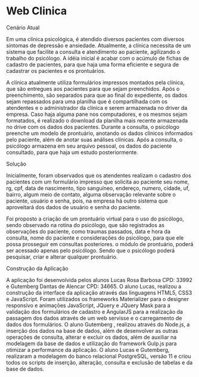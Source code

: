 # Web Clinica
Cenário Atual

Em uma clínica psicológica, é atendido diversos pacientes com diversos sintomas de depressão e ansiedade. Atualmente, a clínica necessita de um sistema que facilite a consulta e atendimento ao paciente, agilizando o trabalho do psicólogo. A idéia inicial é acabar com o acúmulo de fichas de cadastro de pacientes, para que haja uma forma eficiente e segura de cadastrar os pacientes e os prontuários.

A clínica atualmente utiliza formulários impressos montados pela clínica, que são entregues aos pacientes para que sejam preenchidos. Após o preenchimento, são separados para que ao final do expediente, os dados sejam repassados para uma planilha que é compartilhada com os atendentes e o administrador da clínica e serem armazenada no driver da empresa. Caso haja alguma pane nos computadores, e os mesmos sejam formatados, é realizado o download da planilha mais recente armazenada no drive com os dados dos pacientes. 
Durante a consulta, o psicólogo preenche um modelo de prontuário, anotando os dados clínicos informados pelo paciente, além de anotar suas análises clínicas. Após a consulta, o psicólogo armazena em seu arquivo pessoal, os dados do paciente consultado, para que haja um estudo posteriormente.

Solução

Inicialmente, foram observados que os atendentes realizam o cadastro dos pacientes com um formulário impresso que solicita ao paciente seu nome, rg, cpf, data de nascimento, tipo sanguíneo, endereço, numero, cidade, uf, bairro, algum meio de contato, alguma observação relevante sobre o paciente, usuário e senha, pois, na empresa há outro sistema que aproveitará dos dados de usuário e senha do paciente. 

Foi proposto a criação de um prontuário virtual para o uso do psicólogo, sendo observado na rotina do psicólogo, que são registrados as observações do paciente, como traumas passados, data e hora da consulta, nome do paciente e considerações do psicólogo, para que ele possa prosseguir em consultas posteriores. o módulo de prontuário, poderá ser acessado apenas pelo psicólogo. Sendo que o psicólogo poderá pesquisar, criar e alterar qualquer prontuário. 

Construção da Aplicação

A aplicação foi desenvolvida pelos alunos Lucas Rosa Barbosa CPD: 33992 e Gutemberg Dantas de Alencar CPD: 34665. O aluno Lucas, realizou a construção da interface da aplicação através das linguagens HTML5, CSS3 e JavaScript. Foram utilizados os frameworks Materializer para o designer responsivo e animações JavaScript, JQuery e JQuery Mask para a validação dos formulários de cadastro e AngularJS para a realização da passagem dos dados através de um web servisse e o carregamento de dados dos formulários. O aluno Gutemberg , realizou através do Node.js, a inserção dos dados na base de dados, além de desenvolver as outras operações de consulta, alterar e excluir os dados, além de auxiliar na modelagem da base de dados e utilização do framework Gulp.js para otimizar a performance da aplicação. O aluno Lucas e Gutemberg, realizaram a modelagem do banco relacional PostgreSQL, versão 11 e criou todos os scripts de  inserção, alteração, consulta e exclusão de tabelas e da base de dados.
